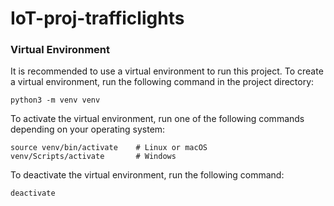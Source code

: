 # IoT-proj-trafficlights

### Virtual Environment
It is recommended to use a virtual environment to run this project. To create a virtual environment, run the following command in the project directory:
```
python3 -m venv venv
```
To activate the virtual environment, run one of the following commands depending on your operating system:
```
source venv/bin/activate    # Linux or macOS
venv/Scripts/activate       # Windows
```
To deactivate the virtual environment, run the following command:
```
deactivate
```
